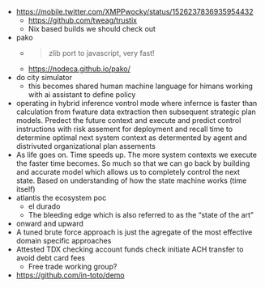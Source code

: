 - https://mobile.twitter.com/XMPPwocky/status/1526237836935954432
  - https://github.com/tweag/trustix
  - Nix based builds we should check out
- pako
  - > zlib port to javascript, very fast!
  - https://nodeca.github.io/pako/
- do city simulator
  - this becomes shared human machine language for himans working with ai assistant to define policy
- operating in hybrid inference vontrol mode where infernce is faster than calculation from fwature data extraction then subsequent strategic plan models. Predect the future context and execute and predict control instructions with risk assement for deployment and recall time to determine optimal next system context as determented by agent and distrivuted organizational plan assements
- As life goes on. Time speeds up. The more system contexts we execute the faster time becomes. So much so that we can go back by building and accurate model which allows us to completely control the next state. Based on understanding of how the state machine works (time itself)
- atlantis the ecosystem poc
  - el durado
  - The bleeding edge which is also referred to as the “state of the art”
- onward and upward
- A tuned brute force approach is just the agregate of the most effective domain specific approaches
- Attested TDX checking account funds check initiate ACH transfer to avoid debt card fees
  - Free trade working group?
- https://github.com/in-toto/demo